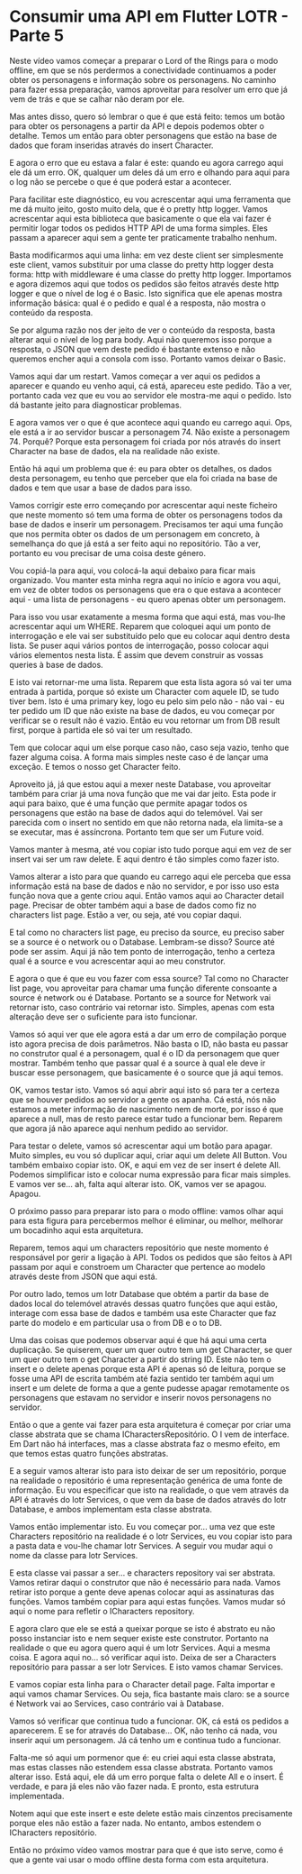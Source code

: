# Consumir uma API em Flutter LOTR - Parte 5

Neste vídeo vamos começar a preparar o Lord of the Rings para o modo offline, em que se nós perdermos a conectividade continuamos a poder obter os personagens e informação sobre os personagens. No caminho para fazer essa preparação, vamos aproveitar para resolver um erro que já vem de trás e que se calhar não deram por ele.

Mas antes disso, quero só lembrar o que é que está feito: temos um botão para obter os personagens a partir da API e depois podemos obter o detalhe. Temos um então para obter personagens que estão na base de dados que foram inseridas através do insert Character.

E agora o erro que eu estava a falar é este: quando eu agora carrego aqui ele dá um erro. OK, qualquer um deles dá um erro e olhando para aqui para o log não se percebe o que é que poderá estar a acontecer.

Para facilitar este diagnóstico, eu vou acrescentar aqui uma ferramenta que me dá muito jeito, gosto muito dela, que é o pretty http logger. Vamos acrescentar aqui esta biblioteca que basicamente o que ela vai fazer é permitir logar todos os pedidos HTTP API de uma forma simples. Eles passam a aparecer aqui sem a gente ter praticamente trabalho nenhum.

Basta modificarmos aqui uma linha: em vez deste client ser simplesmente este client, vamos substituir por uma classe do pretty http logger desta forma: http with middleware é uma classe do pretty http logger. Importamos e agora dizemos aqui que todos os pedidos são feitos através deste http logger e que o nível de log é o Basic. Isto significa que ele apenas mostra informação básica: qual é o pedido e qual é a resposta, não mostra o conteúdo da resposta.

Se por alguma razão nos der jeito de ver o conteúdo da resposta, basta alterar aqui o nível de log para body. Aqui não queremos isso porque a resposta, o JSON que vem deste pedido é bastante extenso e não queremos encher aqui a consola com isso. Portanto vamos deixar o Basic.

Vamos aqui dar um restart. Vamos começar a ver aqui os pedidos a aparecer e quando eu venho aqui, cá está, apareceu este pedido. Tão a ver, portanto cada vez que eu vou ao servidor ele mostra-me aqui o pedido. Isto dá bastante jeito para diagnosticar problemas.

E agora vamos ver o que é que acontece aqui quando eu carrego aqui. Ops, ele está a ir ao servidor buscar a personagem 74. Não existe a personagem 74. Porquê? Porque esta personagem foi criada por nós através do insert Character na base de dados, ela na realidade não existe.

Então há aqui um problema que é: eu para obter os detalhes, os dados desta personagem, eu tenho que perceber que ela foi criada na base de dados e tem que usar a base de dados para isso.

Vamos corrigir este erro começando por acrescentar aqui neste ficheiro que neste momento só tem uma forma de obter os personagens todos da base de dados e inserir um personagem. Precisamos ter aqui uma função que nos permita obter os dados de um personagem em concreto, à semelhança do que já está a ser feito aqui no repositório. Tão a ver, portanto eu vou precisar de uma coisa deste género.

Vou copiá-la para aqui, vou colocá-la aqui debaixo para ficar mais organizado. Vou manter esta minha regra aqui no início e agora vou aqui, em vez de obter todos os personagens que era o que estava a acontecer aqui - uma lista de personagens - eu quero apenas obter um personagem.

Para isso vou usar exatamente a mesma forma que aqui está, mas vou-lhe acrescentar aqui um WHERE. Reparem que coloquei aqui um ponto de interrogação e ele vai ser substituído pelo que eu colocar aqui dentro desta lista. Se puser aqui vários pontos de interrogação, posso colocar aqui vários elementos nesta lista. É assim que devem construir as vossas queries à base de dados.

E isto vai retornar-me uma lista. Reparem que esta lista agora só vai ter uma entrada à partida, porque só existe um Character com aquele ID, se tudo tiver bem. Isto é uma primary key, logo eu pelo sim pelo não - não vai - eu ter pedido um ID que não existe na base de dados, eu vou começar por verificar se o result não é vazio. Então eu vou retornar um from DB result first, porque à partida ele só vai ter um resultado.

Tem que colocar aqui um else porque caso não, caso seja vazio, tenho que fazer alguma coisa. A forma mais simples neste caso é de lançar uma exceção. E temos o nosso get Character feito.

Aproveito já, já que estou aqui a mexer neste Database, vou aproveitar também para criar já uma nova função que me vai dar jeito. Esta pode ir aqui para baixo, que é uma função que permite apagar todos os personagens que estão na base de dados aqui do telemóvel. Vai ser parecida com o insert no sentido em que não retorna nada, ela limita-se a se executar, mas é assíncrona. Portanto tem que ser um Future void.

Vamos manter à mesma, até vou copiar isto tudo porque aqui em vez de ser insert vai ser um raw delete. E aqui dentro é tão simples como fazer isto.

Vamos alterar a isto para que quando eu carrego aqui ele perceba que essa informação está na base de dados e não no servidor, e por isso uso esta função nova que a gente criou aqui. Então vamos aqui ao Character detail page. Precisar de obter também aqui a base de dados como fiz no characters list page. Estão a ver, ou seja, até vou copiar daqui.

E tal como no characters list page, eu preciso da source, eu preciso saber se a source é o network ou o Database. Lembram-se disso? Source até pode ser assim. Aqui já não tem ponto de interrogação, tenho a certeza qual é a source e vou acrescentar aqui ao meu construtor.

E agora o que é que eu vou fazer com essa source? Tal como no Character list page, vou aproveitar para chamar uma função diferente consoante a source é network ou é Database. Portanto se a source for Network vai retornar isto, caso contrário vai retornar isto. Simples, apenas com esta alteração deve ser o suficiente para isto funcionar.

Vamos só aqui ver que ele agora está a dar um erro de compilação porque isto agora precisa de dois parâmetros. Não basta o ID, não basta eu passar no construtor qual é a personagem, qual é o ID da personagem que quer mostrar. Também tenho que passar qual é a source à qual ele deve ir buscar esse personagem, que basicamente é o source que já aqui temos.

OK, vamos testar isto. Vamos só aqui abrir aqui isto só para ter a certeza que se houver pedidos ao servidor a gente os apanha. Cá está, nós não estamos a meter informação de nascimento nem de morte, por isso é que aparece a null, mas de resto parece estar tudo a funcionar bem. Reparem que agora já não aparece aqui nenhum pedido ao servidor.

Para testar o delete, vamos só acrescentar aqui um botão para apagar. Muito simples, eu vou só duplicar aqui, criar aqui um delete All Button. Vou também embaixo copiar isto. OK, e aqui em vez de ser insert é delete All. Podemos simplificar isto e colocar numa expressão para ficar mais simples. E vamos ver se... ah, falta aqui alterar isto. OK, vamos ver se apagou. Apagou.

O próximo passo para preparar isto para o modo offline: vamos olhar aqui para esta figura para percebermos melhor é eliminar, ou melhor, melhorar um bocadinho aqui esta arquitetura.

Reparem, temos aqui um characters repositório que neste momento é responsável por gerir a ligação à API. Todos os pedidos que são feitos à API passam por aqui e constroem um Character que pertence ao modelo através deste from JSON que aqui está.

Por outro lado, temos um lotr Database que obtém a partir da base de dados local do telemóvel através dessas quatro funções que aqui estão, interage com essa base de dados e também usa este Character que faz parte do modelo e em particular usa o from DB e o to DB.

Uma das coisas que podemos observar aqui é que há aqui uma certa duplicação. Se quiserem, quer um quer outro tem um get Character, se quer um quer outro tem o get Character a partir do string ID. Este não tem o insert e o delete apenas porque esta API é apenas só de leitura, porque se fosse uma API de escrita também até fazia sentido ter também aqui um insert e um delete de forma a que a gente pudesse apagar remotamente os personagens que estavam no servidor e inserir novos personagens no servidor.

Então o que a gente vai fazer para esta arquitetura é começar por criar uma classe abstrata que se chama ICharactersRepositório. O I vem de interface. Em Dart não há interfaces, mas a classe abstrata faz o mesmo efeito, em que temos estas quatro funções abstratas.

E a seguir vamos alterar isto para isto deixar de ser um repositório, porque na realidade o repositório é uma representação genérica de uma fonte de informação. Eu vou especificar que isto na realidade, o que vem através da API é através do lotr Services, o que vem da base de dados através do lotr Database, e ambos implementam esta classe abstrata.

Vamos então implementar isto. Eu vou começar por... uma vez que este Characters repositório na realidade é o lotr Services, eu vou copiar isto para a pasta data e vou-lhe chamar lotr Services. A seguir vou mudar aqui o nome da classe para lotr Services.

E esta classe vai passar a ser... e characters repository vai ser abstrata. Vamos retirar daqui o construtor que não é necessário para nada. Vamos retirar isto porque a gente deve apenas colocar aqui as assinaturas das funções. Vamos também copiar para aqui estas funções. Vamos mudar só aqui o nome para refletir o ICharacters repository.

E agora claro que ele se está a queixar porque se isto é abstrato eu não posso instanciar isto e nem sequer existe este construtor. Portanto na realidade o que eu agora quero aqui é um lotr Services. Aqui a mesma coisa. E agora aqui no... só verificar aqui isto. Deixa de ser a Characters repositório para passar a ser lotr Services. E isto vamos chamar Services.

E vamos copiar esta linha para o Character detail page. Falta importar e aqui vamos chamar Services. Ou seja, fica bastante mais claro: se a source é Network vai ao Services, caso contrário vai à Database.

Vamos só verificar que continua tudo a funcionar. OK, cá está os pedidos a aparecerem. E se for através do Database... OK, não tenho cá nada, vou inserir aqui um personagem. Já cá tenho um e continua tudo a funcionar.

Falta-me só aqui um pormenor que é: eu criei aqui esta classe abstrata, mas estas classes não estendem essa classe abstrata. Portanto vamos alterar isso. Está aqui, ele dá um erro porque falta o delete All e o insert. É verdade, e para já eles não vão fazer nada. E pronto, esta estrutura implementada.

Notem aqui que este insert e este delete estão mais cinzentos precisamente porque eles não estão a fazer nada. No entanto, ambos estendem o ICharacters repositório.

Então no próximo vídeo vamos mostrar para que é que isto serve, como é que a gente vai usar o modo offline desta forma com esta arquitetura. 
